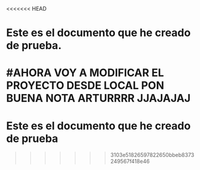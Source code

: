 <<<<<<< HEAD
# Este es el documento que he creado de prueba.
#AHORA VOY A MODIFICAR EL PROYECTO DESDE LOCAL PON BUENA NOTA ARTURRRR JJAJAJAJ
=======
# Este es el documento que he creado de prueba
>>>>>>> 3103e51826597822650bbeb8373249567f418e46
